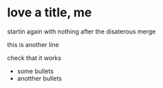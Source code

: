 # love a title, me

startin again with nothing after the disaterous merge

this is another line


check that it works

- some bullets
- anotther bullets
